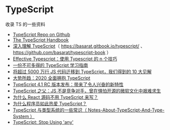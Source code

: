 # TypeScript

收录 TS 的一些资料

- [TypeScript Repo on Github](https://github.com/microsoft/TypeScript)
- [The TypeScript Handbook](https://www.typescriptlang.org/docs/handbook/intro.html)
- [深入理解 TypeScript](https://jkchao.github.io/typescript-book-chinese/)（ https://basarat.gitbook.io/typescript/ 、https://github.com/basarat/typescript-book ）
- [Effective Typescript：使用 Typescript 的 n 个技巧](https://zhuanlan.zhihu.com/p/104311029)
- [一份不可多得的 TypeScript 学习指南](https://mp.weixin.qq.com/s/aCJMArlnPsWOK4nGb5nBoQ)
- [将超过 5000 万行 JS 代码迁移到 TypeScript，我们得到的 10 大见解](https://mp.weixin.qq.com/s/iC-wI4mK48b0hq0HvGrZ8g)
- [大势所趋：2020 全面拥抱 TypeScript](https://juejin.cn/post/6844904086832152584)
- [TypeScript 4.1 RC 版本发布：带来了令人兴奋的新特性](https://mp.weixin.qq.com/s/XM4-F6SM7noHwKcQ0Wl-IA)
- [TypeScript 之父：JS 不是竞争对手，曾在惧怕开源的微软文化中艰难求生](https://mp.weixin.qq.com/s/sRAzwftB6gezEU0OLMWaKA)
- [为什么 React 源码不用 TypeScript 来写？](https://mp.weixin.qq.com/s/pR6ek4ZBW_h0lpbFWyEzog)
- [为什么程序员如此热爱 TypeScript？](https://mp.weixin.qq.com/s/8Qo426u7L7PZ9faDlXfrhg)
- [TypeScript 与类型系统的一些常识（ Notes-About-TypeScript-And-Type-System ）](https://hijiangtao.github.io/2020/07/12/Notes-About-TypeScript-And-Type-System/)
- [TypeScript: Stop Using 'any'](https://thoughtbot.com/blog/typescript-stop-using-any-there-s-a-type-for-that)
